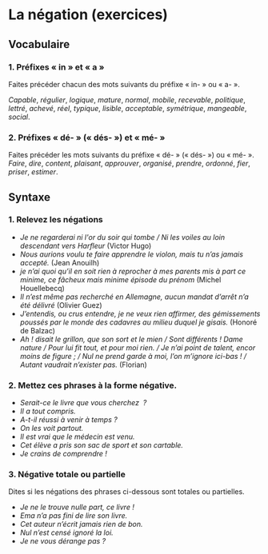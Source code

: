 # La négation (exercices)
## Vocabulaire
### 1. Préfixes « in » et « a »
Faites précéder chacun des mots suivants du préfixe « in- » ou « a- ». 

*Capable*, *régulier*, *logique*, *mature*, *normal*, *mobile*, *recevable*, *politique*, *lettré*, *achevé*, *réel*, *typique*, *lisible*, *acceptable*, *symétrique*, *mangeable*, *social*.

### 2. Préfixes « dé- » (« dés- ») et « mé- »
Faites précéder les mots suivants du préfixe « dé- » (« dés- ») ou « mé- ».
*Faire*, *dire*, *content*, *plaisant*, *approuver*, *organisé*, *prendre*, *ordonné*, *fier*, *priser*, *estimer*.

## Syntaxe
### 1. Relevez les négations
- *Je ne regarderai ni l'or du soir qui tombe / Ni les voiles au loin descendant vers Harfleur* (Victor Hugo)
- *Nous aurions voulu te faire apprendre le violon, mais tu n’as jamais accepté.* (Jean Anouilh)
- *je n’ai quoi qu’il en soit rien à reprocher à mes parents mis à part ce minime, ce fâcheux mais minime épisode du prénom* (Michel Houellebecq)
- *Il n’est même pas recherché en Allemagne, aucun mandat d’arrêt n’a été délivré* (Olivier Guez)
- *J’entendis, ou crus entendre, je ne veux rien affirmer, des gémissements poussés par le monde des cadavres au milieu duquel je gisais.* (Honoré de Balzac)
- *Ah ! disait le grillon, que son sort et le mien / Sont différents ! Dame nature / Pour lui fit tout, et pour moi rien. / Je n’ai point de talent, encor moins de figure ; / Nul ne prend garde à moi, l’on m’ignore ici-bas ! / Autant vaudrait n’exister pas.* (Florian)
	 
### 2. Mettez ces phrases à la forme négative.
- *Serait-ce le livre que vous cherchez  ?*
- *Il a tout compris.*
- *A-t-il réussi à venir à temps ?*
- *On les voit partout.*
- *Il est vrai que le médecin est venu.*
- *Cet élève a pris son sac de sport et son cartable.*
- *Je crains de comprendre !*

### 3. Négative totale ou partielle
Dites si les négations des phrases ci-dessous sont totales ou partielles.
- *Je ne le trouve nulle part, ce livre !*
- *Ema n’a pas fini de lire son livre.*
- *Cet auteur n’écrit jamais rien de bon.*
- *Nul n’est censé ignoré la loi.*
- *Je ne vous dérange pas ?*
